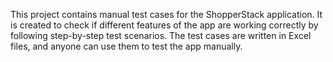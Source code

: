 This project contains manual test cases for the ShopperStack application. It is created to check if different features of the app are working correctly by following step-by-step test scenarios. The test cases are written in Excel files, and anyone can use them to test the app manually.
